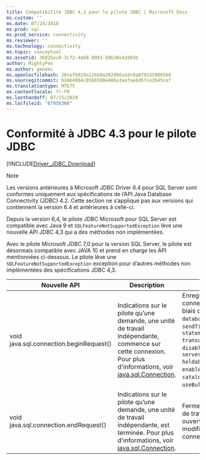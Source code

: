 ```yaml
---
title: Compatibilité JDBC 4,3 pour le pilote JDBC | Microsoft Docs
ms.custom: ''
ms.date: 07/24/2018
ms.prod: sql
ms.prod_service: connectivity
ms.reviewer: ''
ms.technology: connectivity
ms.topic: conceptual
ms.assetid: 36025ec0-3c72-4e68-8083-58b38e42d03b
author: MightyPen
ms.author: genemi
ms.openlocfilehash: 20cefb029a126b0a262d86a2dc0a0791959085bd
ms.sourcegitcommit: b2464064c0566590e486a3aafae6d67ce2645cef
ms.translationtype: MTE75
ms.contentlocale: fr-FR
ms.lasthandoff: 07/15/2019
ms.locfileid: "67956366"
---
```

# <a name="jdbc-43-compliance-for-the-jdbc-driver"></a>Conformité à JDBC 4.3 pour le pilote JDBC

[!INCLUDE[Driver_JDBC_Download](../../includes/driver_jdbc_download.md)]

> [!NOTE]  
> Les versions antérieures à Microsoft JDBC Driver 6.4 pour SQL Server sont conformes uniquement aux spécifications de l’API Java Database Connectivity (JDBC) 4.2. Cette section ne s’applique pas aux versions qui contiennent la version 6.4 et antérieures à celle-ci.

Depuis la version 6,4, le pilote JDBC Microsoft pour SQL Server est compatible avec Java 9 et `SQLFeatureNotSupportedException` lève une nouvelle API JDBC 4,3 qui a des méthodes non implémentées.

Avec le pilote Microsoft JDBC 7,0 pour la version SQL Server, le pilote est désormais compatible avec JAVA 10 et prend en charge les API mentionnées ci-dessous. Le pilote lève une `SQLFeatureNotSupportedException` exception pour d’autres méthodes non implémentées des spécifications JDBC 4,3.

|Nouvelle API|Description|Implémentation intéressante|  
|-----------------|-----------------|-------------------------------|  
|void java.sql.connection.beginRequest()|Indications sur le pilote qu’une demande, une unité de travail indépendante, commence sur cette connexion. Pour plus d'informations, voir [java.sql.Connection](https://docs.oracle.com/javase/9/docs/api/java/sql/Connection.html#beginRequest--).|Enregistre les valeurs des champs de connexion qui peuvent être modifiés par le biais de méthodes `databaseAutoCommitMode`d’API publiques: `sendTimeAsDatetime`, `statementPoolingCacheSize` `transactionIsolationLevel`, `disableStatementPooling` `networkTimeout`, `serverPreparedStatementDiscardThreshold` `holdability`, `enablePrepareOnFirstPreparedStatementCall`,,,,, `catalogName`, `sqlWarnings`, `useBulkCopyForBatchInsert`.|
|void java.sql.connection.endRequest()|Indications sur le pilote qu’une demande, une unité de travail indépendante, est terminée. Pour plus d'informations, voir [java.sql.Connection](https://docs.oracle.com/javase/9/docs/api/java/sql/Connection.html#endRequest--).|Ferme les instructions créées pendant l’unité de travail et restaure toutes les transactions ouvertes. La méthode rétablit également les modifications apportées aux champs de connexion répertoriés ci-dessus.|
